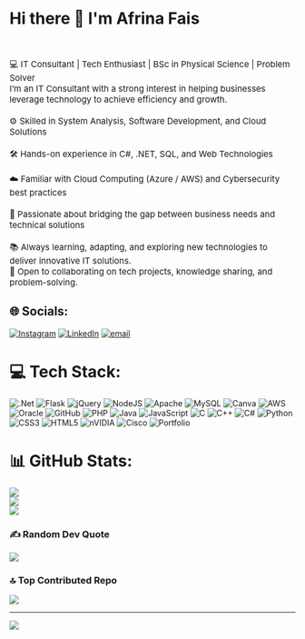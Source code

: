 # Hi there 👋 I'm Afrina Fais<br><br>
<p style="font-size:15px">💻 IT Consultant | Tech Enthusiast | BSc in Physical Science | Problem Solver<br>I’m an IT Consultant with a strong interest in helping businesses leverage technology to achieve efficiency and growth.<br><br>⚙️ Skilled in System Analysis, Software Development, and Cloud Solutions<br><br>🛠️ Hands-on experience in C#, .NET, SQL, and Web Technologies<br><br>☁️ Familiar with Cloud Computing (Azure / AWS) and Cybersecurity best practices<br><br>🤝 Passionate about bridging the gap between business needs and technical solutions<br><br>📚 Always learning, adapting, and exploring new technologies to deliver innovative IT solutions.<br>🚀 Open to collaborating on tech projects, knowledge sharing, and problem-solving.</p>


## 🌐 Socials:
[![Instagram](https://img.shields.io/badge/Instagram-%23E4405F.svg?logo=Instagram&logoColor=white)](https://instagram.com/https://www.instagram.com/_afri_afrii_?igsh=MXg4b2UzeXFmMzl4Yg==) [![LinkedIn](https://img.shields.io/badge/LinkedIn-%230077B5.svg?logo=linkedin&logoColor=white)](https://linkedin.com/in/https://www.linkedin.com/in/afrina-fais-903b78336/) [![email](https://img.shields.io/badge/Email-D14836?logo=gmail&logoColor=white)](mailto:fathimaafrina99@gmail.com) 

# 💻 Tech Stack:
![.Net](https://img.shields.io/badge/.NET-5C2D91?style=plastic&logo=.net&logoColor=white) ![Flask](https://img.shields.io/badge/flask-%23000.svg?style=plastic&logo=flask&logoColor=white) ![jQuery](https://img.shields.io/badge/jquery-%230769AD.svg?style=plastic&logo=jquery&logoColor=white) ![NodeJS](https://img.shields.io/badge/node.js-6DA55F?style=plastic&logo=node.js&logoColor=white) ![Apache](https://img.shields.io/badge/apache-%23D42029.svg?style=plastic&logo=apache&logoColor=white) ![MySQL](https://img.shields.io/badge/mysql-4479A1.svg?style=plastic&logo=mysql&logoColor=white) ![Canva](https://img.shields.io/badge/Canva-%2300C4CC.svg?style=plastic&logo=Canva&logoColor=white) ![AWS](https://img.shields.io/badge/AWS-%23FF9900.svg?style=plastic&logo=amazon-aws&logoColor=white) ![Oracle](https://img.shields.io/badge/Oracle-F80000?style=plastic&logo=oracle&logoColor=white) ![GitHub](https://img.shields.io/badge/github-%23121011.svg?style=plastic&logo=github&logoColor=white) ![PHP](https://img.shields.io/badge/php-%23777BB4.svg?style=plastic&logo=php&logoColor=white) ![Java](https://img.shields.io/badge/java-%23ED8B00.svg?style=plastic&logo=openjdk&logoColor=white) ![JavaScript](https://img.shields.io/badge/javascript-%23323330.svg?style=plastic&logo=javascript&logoColor=%23F7DF1E) ![C](https://img.shields.io/badge/c-%2300599C.svg?style=plastic&logo=c&logoColor=white) ![C++](https://img.shields.io/badge/c++-%2300599C.svg?style=plastic&logo=c%2B%2B&logoColor=white) ![C#](https://img.shields.io/badge/c%23-%23239120.svg?style=plastic&logo=csharp&logoColor=white) ![Python](https://img.shields.io/badge/python-3670A0?style=plastic&logo=python&logoColor=ffdd54) ![CSS3](https://img.shields.io/badge/css3-%231572B6.svg?style=plastic&logo=css3&logoColor=white) ![HTML5](https://img.shields.io/badge/html5-%23E34F26.svg?style=plastic&logo=html5&logoColor=white) ![nVIDIA](https://img.shields.io/badge/nVIDIA-%2376B900.svg?style=plastic&logo=nVIDIA&logoColor=white) ![Cisco](https://img.shields.io/badge/cisco-%23049fd9.svg?style=plastic&logo=cisco&logoColor=black) ![Portfolio](https://img.shields.io/badge/Portfolio-%23000000.svg?style=plastic&logo=firefox&logoColor=#FF7139)
# 📊 GitHub Stats:
![](https://github-readme-stats.vercel.app/api?username=AfrinaFais&theme=panda&hide_border=false&include_all_commits=true&count_private=true)<br/>
![](https://nirzak-streak-stats.vercel.app/?user=AfrinaFais&theme=panda&hide_border=false)<br/>
![](https://github-readme-stats.vercel.app/api/top-langs/?username=AfrinaFais&theme=panda&hide_border=false&include_all_commits=true&count_private=true&layout=compact)

### ✍️ Random Dev Quote
![](https://quotes-github-readme.vercel.app/api?type=horizontal&theme=radical)

### 🔝 Top Contributed Repo
![](https://github-contributor-stats.vercel.app/api?username=AfrinaFais&limit=5&theme=panda&combine_all_yearly_contributions=true)

---
[![](https://visitcount.itsvg.in/api?id=AfrinaFais&icon=0&color=0)](https://visitcount.itsvg.in)

<!-- Proudly created with GPRM ( https://gprm.itsvg.in ) -->
